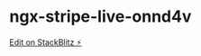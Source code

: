 # ngx-stripe-live-onnd4v

[Edit on StackBlitz ⚡️](https://stackblitz.com/edit/ngx-stripe-live-onnd4v)